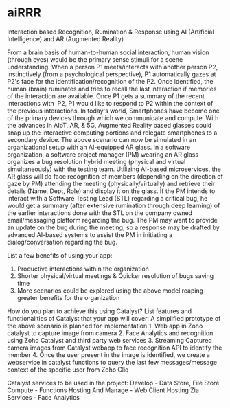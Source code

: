 # aiRRR
Interaction based Recognition, Rumination &amp; Response using AI (Artificial Intelligence) and AR (Augmented Reality)

   From a brain basis of human-to-human social interaction, human vision (through eyes) would be the primary sense stimuli for a scene understanding. When a person P1 meets/interacts with another person P2, instinctively (from a psychological perspective), P1 automatically gazes at P2's face for the identification/recognition of the P2. Once identified, the human (brain) ruminates and tries to recall the last interaction if memories of the interaction are available. Once P1 gets a summary of the recent interactions with  P2, P1 would like to respond to P2 within the context of the previous interactions.
   In today's world, Smartphones have become one of the primary devices through which we communicate and compute. With the advances in AIoT, AR, & 5G, Augmented Reality based glasses could snap up the interactive computing portions and relegate smartphones to a secondary device. The above scenario can now be simulated in an organizational setup with an AI-equipped AR glass.
   In a software organization, a software project manager (PM) wearing an AR glass organizes a bug resolution hybrid meeting (physical and virtual simultaneously) with the testing team. Utilizing AI-based microservices, the AR glass will do face recognition of members (depending on the direction of gaze by PM) attending the meeting (physically/virtually) and retrieve their details (Name, Dept, Role) and display it on the glass. If the PM intends to interact with a Software Testing Lead (STL) regarding a critical bug, he would get a summary (after extensive rumination through deep learning) of the earlier interactions done with the STL on the company owned email/messaging platform regarding the bug. The PM may want to provide an update on the bug during the meeting, so a response may be drafted by advanced AI-based systems to assist the PM in initiating a dialog/conversation regarding the bug.


List a few benefits of using your app:
1. Productive interactions within the organization
2. Shorter physical/virtual meetings & Quicker resolution of bugs saving time
3. More scenarios could be explored using the above model reaping greater benefits for the organization

How do you plan to achieve this using Catalyst? List features and functionalities of Catalyst that your app will cover:
   A simplified prototype of the above scenario is planned for implementation
      1. Web app in Zoho catalyst to capture image from camera
      2. Face Analytics and recognition using Zoho Catalyst and third party web services
      3. Streaming Captured camera images from Catalyst webapp to face recognition API to identify the member
      4. Once the user present in the image is identified, we create a webservice in catalyst functions to query the last few messages/message context of the specific user from Zoho Cliq

Catalyst services to be used in the project:
       Develop - Data Store, File Store
       Compute - Functions
       Hosting And Manage - Web Client Hosting
       Zia Services - Face Analytics
